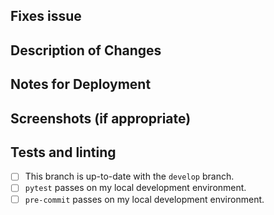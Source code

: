 <!-- New Contributor? Welcome!

We recommend you check your privacy settings, so the name and email associated with
the commits are what you want them to be. See the contribution guide at
https://github.com/lucyparsons/OpenOversight/blob/develop/CONTRIB.md#recommended-privacy-settings for more infos.

Also make sure you have read and abide by the code of conduct:
https://github.com/lucyparsons/OpenOversight/blob/develop/CODE_OF_CONDUCT.md

If this pull request is not ready for review yet, please submit it as a draft.
-->
## Fixes issue
 <!-- LINK YOUR ISSUE HERE -->

## Description of Changes


## Notes for Deployment


## Screenshots (if appropriate)


## Tests and linting
 - [ ] This branch is up-to-date with the `develop` branch.
 - [ ] `pytest` passes on my local development environment.
 - [ ] `pre-commit` passes on my local development environment.
